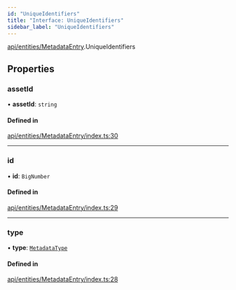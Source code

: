```yaml
---
id: "UniqueIdentifiers"
title: "Interface: UniqueIdentifiers"
sidebar_label: "UniqueIdentifiers"
---
```


[api/entities/MetadataEntry](../../../../../modules/API/Entities/MetadataEntry/MetadataEntry.md).UniqueIdentifiers

## Properties

### assetId

• **assetId**: `string`

#### Defined in

[api/entities/MetadataEntry/index.ts:30](https://github.com/PolymeshAssociation/polymesh-sdk/blob/3cc570ade/src/api/entities/MetadataEntry/index.ts#L30)

___

### id

• **id**: `BigNumber`

#### Defined in

[api/entities/MetadataEntry/index.ts:29](https://github.com/PolymeshAssociation/polymesh-sdk/blob/3cc570ade/src/api/entities/MetadataEntry/index.ts#L29)

___

### type

• **type**: [`MetadataType`](../../../../../enums/API/Entities/MetadataEntry/Types/MetadataType/MetadataType.md)

#### Defined in

[api/entities/MetadataEntry/index.ts:28](https://github.com/PolymeshAssociation/polymesh-sdk/blob/3cc570ade/src/api/entities/MetadataEntry/index.ts#L28)
